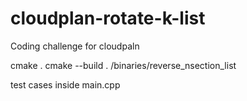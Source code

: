 # cloudplan-rotate-k-list
Coding challenge for cloudpaln

cmake .
cmake --build .
/binaries/reverse_nsection_list

test cases inside main.cpp
